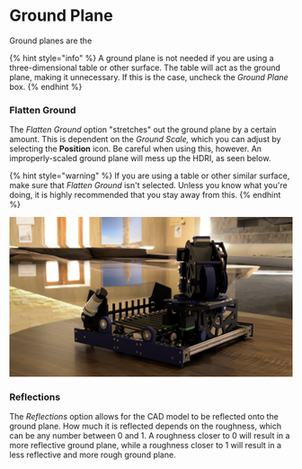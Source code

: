 # Ground Plane

Ground planes are the 

{% hint style="info" %}
A ground plane is not needed if you are using a three-dimensional table or other surface. The table will act as the ground plane, making it unnecessary. If this is the case, uncheck the _Ground Plane_ box. 
{% endhint %}

### 

### Flatten Ground

The _Flatten Ground_ option "stretches" out the ground plane by a certain amount. This is dependent on the _Ground Scale,_ which you can adjust by selecting the **Position** icon. Be careful when using this, however. An improperly-scaled ground plane will mess up the HDRI, as seen below.

{% hint style="warning" %}
If you are using a table or other similar surface, make sure that _Flatten Ground_ isn't selected. Unless you know what you're doing, it is highly recommended that you stay away from this. 
{% endhint %}

![FTC 11115 automatic ball turret](../.gitbook/assets/steven2.png)

### Reflections

The _Reflections_ option allows for the CAD model to be reflected onto the ground plane. How much it is reflected depends on the roughness, which can be any number between 0 and 1. A roughness closer to 0 will result in a more reflective ground plane, while a roughness closer to 1 will result in a less reflective and more rough ground plane.

